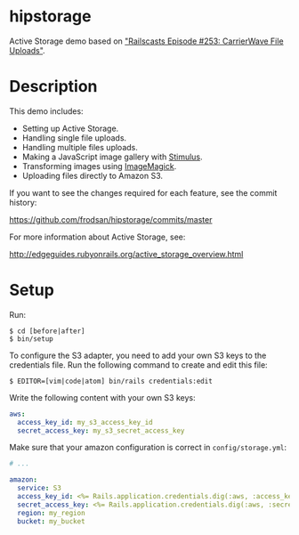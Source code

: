 # hipstorage

Active Storage demo based on ["Railscasts Episode #253: CarrierWave File Uploads"](https://github.com/railscasts/253-carrierwave-file-uploads).

# Description

This demo includes:

- Setting up Active Storage.
- Handling single file uploads.
- Handling multiple files uploads.
- Making a JavaScript image gallery with [Stimulus](https://github.com/stimulusjs/stimulus).
- Transforming images using [ImageMagick](http://edgeguides.rubyonrails.org/active_storage_overview.html#transforming-images).
- Uploading files directly to Amazon S3.

If you want to see the changes required for each feature, see the commit history:

<https://github.com/frodsan/hipstorage/commits/master>

For more information about Active Storage, see:

<http://edgeguides.rubyonrails.org/active_storage_overview.html>

# Setup

Run:

```
$ cd [before|after]
$ bin/setup
```

To configure the S3 adapter, you need to add your own S3 keys to the credentials file.
Run the following command to create and edit this file:

```
$ EDITOR=[vim|code|atom] bin/rails credentials:edit
```

Write the following content with your own S3 keys:

```yml
aws:
  access_key_id: my_s3_access_key_id
  secret_access_key: my_s3_secret_access_key
```

Make sure that your amazon configuration is correct in `config/storage.yml`:

```yml
# ...

amazon:
  service: S3
  access_key_id: <%= Rails.application.credentials.dig(:aws, :access_key_id) %>
  secret_access_key: <%= Rails.application.credentials.dig(:aws, :secret_access_key) %>
  region: my_region
  bucket: my_bucket
```
